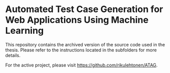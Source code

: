 # Automated Test Case Generation for Web Applications Using Machine Learning

This repository contains the archived version of the source code used in the thesis. Please refer to the instructions located in the subfolders for more details.

For the active project, please visit https://github.com/rikulehtonen/ATAG.
